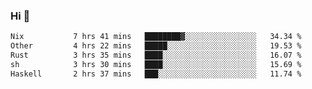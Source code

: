 ### Hi 👋

<!--START_SECTION:waka-->

```txt
Nix           7 hrs 41 mins   ████████▓░░░░░░░░░░░░░░░░   34.34 %
Other         4 hrs 22 mins   █████░░░░░░░░░░░░░░░░░░░░   19.53 %
Rust          3 hrs 35 mins   ████░░░░░░░░░░░░░░░░░░░░░   16.07 %
sh            3 hrs 30 mins   ████░░░░░░░░░░░░░░░░░░░░░   15.69 %
Haskell       2 hrs 37 mins   ███░░░░░░░░░░░░░░░░░░░░░░   11.74 %
```

<!--END_SECTION:waka-->
